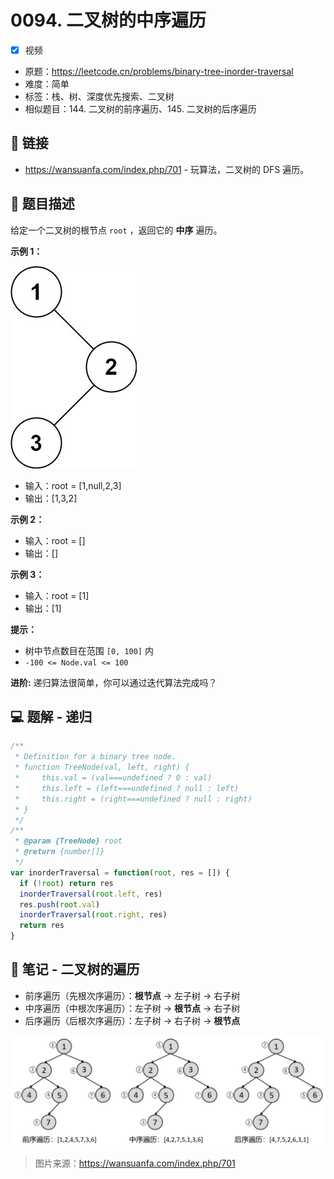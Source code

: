 # 0094. 二叉树的中序遍历

- [x] 视频
- 原题：https://leetcode.cn/problems/binary-tree-inorder-traversal
- 难度：简单
- 标签：栈、树、深度优先搜索、二叉树
- 相似题目：144. 二叉树的前序遍历、145. 二叉树的后序遍历

## 🔗 链接

- https://wansuanfa.com/index.php/701 - 玩算法，二叉树的 DFS 遍历。

## 📝 题目描述

给定一个二叉树的根节点 `root` ，返回它的 **中序** 遍历。

**示例 1：**

![](md-imgs/2024-09-25-16-52-06.png)

- 输入：root = [1,null,2,3]
- 输出：[1,3,2]

**示例 2：**

- 输入：root = []
- 输出：[]

**示例 3：**

- 输入：root = [1]
- 输出：[1]

**提示：**

- 树中节点数目在范围 `[0, 100]` 内
- `-100 <= Node.val <= 100`

**进阶:** 递归算法很简单，你可以通过迭代算法完成吗？

## 💻 题解 - 递归

```javascript
/**
 * Definition for a binary tree node.
 * function TreeNode(val, left, right) {
 *     this.val = (val===undefined ? 0 : val)
 *     this.left = (left===undefined ? null : left)
 *     this.right = (right===undefined ? null : right)
 * }
 */
/**
 * @param {TreeNode} root
 * @return {number[]}
 */
var inorderTraversal = function(root, res = []) {
  if (!root) return res
  inorderTraversal(root.left, res)
  res.push(root.val)
  inorderTraversal(root.right, res)
  return res
}
```


## 📝 笔记 - 二叉树的遍历

- 前序遍历（先根次序遍历）：**根节点** -> 左子树 -> 右子树
- 中序遍历（中根次序遍历）：左子树 -> **根节点** -> 右子树
- 后序遍历（后根次序遍历）：左子树 -> 右子树 -> **根节点**

![](md-imgs/2024-09-25-17-01-39.png)

> 图片来源：https://wansuanfa.com/index.php/701